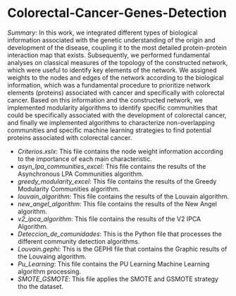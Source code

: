 # Colorectal-Cancer-Genes-Detection

*Summary*: In this work, we integrated different types of biological information associated with the genetic understanding of the origin and development of the disease, coupling it to the most detailed protein-protein interaction map that exists. Subsequently, we performed fundamental analyses on classical measures of the topology of the constructed network, which were useful to identify key elements of the network. We assigned weights to the nodes and edges of the network according to the biological information, which was a fundamental procedure to prioritize network elements (proteins) associated with cancer and specifically with colorectal cancer. Based on this information and the constructed network, we implemented modularity algorithms to identify specific communities that could be specifically associated with the development of colorectal cancer, and finally we implemented algorithms to characterize non-overlapping communities and specific machine learning strategies to find potential proteins associated with colorectal cancer.

- *Criterios.xslx*: This file contains the node weight information according to the importance of each main characteristic.
- *asyn_lpa_communities_excel*: This file contains the results of the Asynchronous LPA Communities algorithm.
- *greedy_modularity_excel*: This file contains the results of the Greedy Modularity Communities algorithm.
- *louvain_algorithm*: This file contains the results of the Louvain algorithm.
- *new_angel_algorithm*: This file contains the results of the New Angel algorithm.
- *v2_ipca_algorithm*: This file contains the results of the V2 IPCA Algorithm.
- *Deteccion_de_comunidades*: This is the Python file that processes the different community detection algorithms.
- *Louvain.gephi*: This is the GEPHI file that contains the Graphic results of the Louvaing algorithm.
- *Pu_Learning*: This file contains the PU Learning Machine Learning algorithm processing.
- *SMOTE_GSMOTE*: This file applies the SMOTE and GSMOTE strategy tho the dataset.
